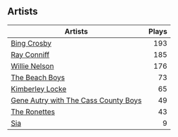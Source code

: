 ## Artists
Artists | Plays 
----- | -----: 
[Bing Crosby](/artists/bing-crosby-1864) | 193
[Ray Conniff](/artists/ray-conniff-104848) | 185
[Willie Nelson](/artists/willie-nelson-631) | 176
[The Beach Boys](/artists/the-beach-boys-3455) | 73
[Kimberley Locke](/artists/kimberley-locke-122102) | 65
[Gene Autry with The Cass County Boys](/artists/gene-autry-with-the-cass-county-boys-120868) | 49
[The Ronettes](/artists/the-ronettes-89545) | 43
[Sia](/artists/sia-33697) | 9

